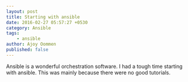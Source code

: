 ```yaml
---
layout: post
title: Starting with ansible
date: 2016-02-27 05:57:27 +0530
category: Ansible
tags:
    - ansible
author: Ajoy Oommen
published: false
---
```

Ansible is a wonderful orchestration software. I had a tough time starting with ansible. This was mainly because there were no good tutorials.